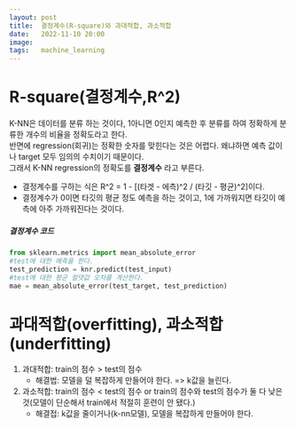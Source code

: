 ```yaml
---
layout: post
title:  결정계수(R-square)와 과대적합, 과소적합 
date:   2022-11-10 20:00
image:  
tags:   machine_learning
---
```


# R-square(결정계수,R^2)  

K-NN은 데이터를 분류 하는 것이다, 1아니면 0인지 예측한 후 분류를 하여 정확하게 분류한 개수의 비율을 정확도라고 한다.  
반면에  regression(회귀)는 정확한 숫자를 맞힌다는 것은 어렵다. 왜냐하면 예측 값이나 target 모두 임의의 수치이기 때문이다.  
그래서 K-NN regression의 정확도를 __결정계수__ 라고 부른다.  
* 결정계수를 구하는 식은 R^2 = 1 - [(타겟 - 에측)^2 / (타깃 - 평균)^2]이다.
* 결정계수가 0이면 타깃의 평균 정도 예측을 하는 것이고, 1에 가까워지면 타깃이 예측에 아주 가까워진다는 것이다.  
##### 결정계수 코드
```py
from sklearn.metrics import mean_absolute_error
#test에 대한 예측을 한다.
test_prediction = knr.predict(test_input)
#test에 대한 평균 절댓값 오차를 계산한다.
mae = mean_absolute_error(test_target, test_prediction)
```

# 과대적합(overfitting), 과소적합(underfitting)
1. 과대적합: train의 점수 > test의 점수
    * 해결법: 모델을 덜 복잡하게 만들어야 한다. => k값을 늘린다.
2. 과소적합: train의 점수 < test의 점수  or  train의 점수와 test의 점수가 둘 다 낮은 것(모델이 단순해서 train에서 적절히 훈련이 안 됐다.)
    * 해결접: k값을 줄이거나(k-nn모델), 모델을 복잡하게 만들어야 한다.


